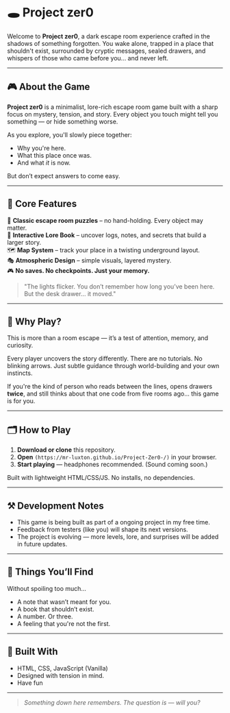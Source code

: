 # 🕳️ Project zer0

Welcome to **Project zer0**, a dark escape room experience crafted in the shadows of something forgotten. You wake alone, trapped in a place that shouldn't exist, surrounded by cryptic messages, sealed drawers, and whispers of those who came before you... and never left.

---

## 🎮 About the Game

**Project zer0** is a minimalist, lore-rich escape room game built with a sharp focus on mystery, tension, and story. Every object you touch might tell you something — or hide something worse.

As you explore, you'll slowly piece together:
- Why you're here.
- What this place once was.
- And what *it* is now.

But don’t expect answers to come easy.

---

## 🧠 Core Features

🔐 **Classic escape room puzzles** – no hand-holding. Every object may matter.  
📖 **Interactive Lore Book** – uncover logs, notes, and secrets that build a larger story.  
🗺️ **Map System** – track your place in a twisting underground layout.  
🎭 **Atmospheric Design** – simple visuals, layered mystery.  
🎮 **No saves. No checkpoints. Just your memory.**

> "The lights flicker. You don’t remember how long you’ve been here. But the desk drawer... it moved."

---

## 🧪 Why Play?

This is more than a room escape — it’s a test of attention, memory, and curiosity.

Every player uncovers the story differently. There are no tutorials. No blinking arrows. Just subtle guidance through world-building and your own instincts.

If you're the kind of person who reads between the lines, opens drawers **twice**, and still thinks about that one code from five rooms ago... this game is for you.

---

## 🗂️ How to Play

1. **Download or clone** this repository.
2. **Open** `(https://mr-luxton.github.io/Project-Zer0-/)` in your browser.
3. **Start playing** — headphones recommended. (Sound coming soon.)

Built with lightweight HTML/CSS/JS. No installs, no dependencies.

---

## ⚒️ Development Notes

- This game is being built as part of a ongoing project in my free time.
- Feedback from testers (like you) will shape its next versions.
- The project is evolving — more levels, lore, and surprises will be added in future updates.

---

## 🧩 Things You’ll Find

Without spoiling too much...

- A note that wasn’t meant for you.
- A book that shouldn’t exist.
- A number. Or three.
- A feeling that you're not the first.

---

## 🧪 Built With

- HTML, CSS, JavaScript (Vanilla)
- Designed with tension in mind.
- Have fun 

---

> _Something down here remembers. The question is — will you?_

